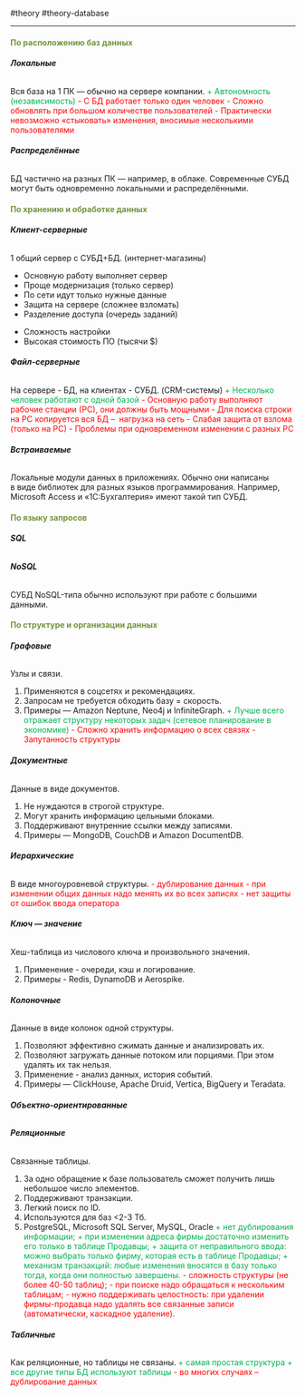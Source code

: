  #theory #theory-database

---
#### **<font color="#76923c">По расположению баз данных</font>**
###### **Локальные**
Вся база на 1 ПК — обычно на сервере компании.
<font color="#00b050">+ Автономность (независимость)</font>
<font color="#ff0000">- С БД работает только один человек</font>
<font color="#ff0000">- Сложно обновлять при большом количестве пользователей</font>
<font color="#ff0000">- Практически невозможно «стыковать» изменения, вносимые несколькими пользователями</font>

###### **Распределённые**
БД частично на разных ПК — например, в облаке.
Современные СУБД могут быть одновременно локальными и распределёнными.

#### **<font color="#76923c">По хранению и обработке данных</font>**

###### **Клиент-серверные**
1 общий сервер с СУБД+БД. (интернет-магазины)
+ Основную работу выполняет сервер
+ Проще модернизация (только сервер)
+ По сети идут только нужные данные
+ Защита на сервере (сложнее взломать)
+ Разделение доступа (очередь заданий)
- Сложность настройки
- Высокая стоимость ПО (тысячи $)

###### **Файл-серверные**
На сервере - БД, на клиентах - СУБД. (CRM-системы)
	<font color="#00b050">+ Несколько человек работают с одной базой</font>
	<font color="#ff0000">- Основную работу выполняют рабочие станции (РС), они должны быть мощными</font>
	<font color="#ff0000">- Для поиска строки на РС копируется вся БД –  нагрузка на сеть</font>
	<font color="#ff0000">- Слабая защита от взлома (только на РС)</font>
	<font color="#ff0000">- Проблемы при одновременном изменении с разных РС</font>

###### **Встраиваемые**
Локальные модули данных в приложениях.
Обычно они написаны в виде библиотек для разных языков программирования. Например, Microsoft Access и «1С:Бухгалтерия» имеют такой тип СУБД.

#### **<font color="#76923c">По языку запросов</font>**

###### **SQL**

###### **NoSQL**
СУБД NoSQL-типа обычно используют при работе с большими данными.

#### **<font color="#76923c">По структуре и организации данных</font>**

###### **Графовые** 
Узлы и связи. 
1. Применяются в соцсетях и рекомендациях.
2. Запросам не требуется обходить базу = скорость.
3. Примеры — Amazon Neptune, Neo4j и InfiniteGraph.
<font color="#00b050">+ Лучше всего отражает структуру некоторых задач (сетевое планирование в экономике)</font>
<font color="#ff0000">-  Сложно хранить информацию о всех связях</font>
<font color="#ff0000">- Запутанность структуры</font>

###### **Документные** 
Данные в виде документов. 
1. Не нуждаются в строгой структуре.
2. Могут хранить информацию цельными блоками.
3. Поддерживают внутренние ссылки между записями.
4. Примеры — MongoDB, CouchDB и Amazon DocumentDB.

###### **Иерархические** 
В виде многоуровневой структуры.
<font color="#ff0000">- дублирование данных</font>
<font color="#ff0000">- при изменении общих данных надо менять их во всех записях</font>
<font color="#ff0000">- нет защиты от ошибок ввода оператора</font>

###### **Ключ — значение** 
Хеш-таблица из числового ключа и произвольного значения. 
1. Применение - очереди, кэш и логирование.
2. Примеры - Redis, DynamoDB и Aerospike.

###### **Колоночные** 
Данные в виде колонок одной структуры. 
1. Позволяют эффективно сжимать данные и анализировать их.
2. Позволяют загружать данные потоком или порциями. При этом удалять их так нельзя.
3. Применение - анализ данных, история событий.
4. Примеры — ClickHouse, Apache Druid, Vertica, BigQuery и Teradata.

###### **Объектно-ориентированные**

###### **Реляционные** 
Связанные таблицы. 
1. За одно обращение к базе пользователь сможет получить лишь небольшое число элементов.
2. Поддерживают транзакции.
3. Легкий поиск по ID.
4. Используются для баз <2-3 Тб.
5. PostgreSQL, Microsoft SQL Server, MySQL, Oracle
<font color="#00b050">+ нет дублирования информации;</font>
<font color="#00b050">+ при изменении адреса фирмы достаточно изменить его только в таблице Продавцы;</font>
<font color="#00b050">+ защита от неправильного ввода: можно выбрать только фирму, которая есть в таблице Продавцы;</font>
<font color="#00b050">+ механизм транзакций: любые изменения вносятся в базу только тогда, когда они полностью завершены.</font>
<font color="#ff0000">- сложность структуры (не более 40-50 таблиц);</font>
<font color="#ff0000">- при поиске надо обращаться к нескольким таблицам;</font>
<font color="#ff0000">- нужно поддерживать целостность: при удалении фирмы-продавца надо удалять все связанные записи (автоматически, каскадное удаление).</font>

###### **Табличные** 
Как реляционные, но таблицы не связаны.
<font color="#00b050">+ самая простая структура</font>
<font color="#00b050">+ все другие типы БД используют таблицы</font>
<font color="#ff0000">- во многих случаях – дублирование данных</font>